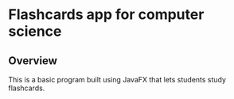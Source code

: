 # Flashcards app for computer science

## Overview
This is a basic program built using JavaFX that lets students study flashcards.
